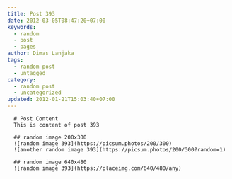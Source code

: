 ```yaml
---
title: Post 393
date: 2012-03-05T08:47:20+07:00
keywords:
  - random
  - post
  - pages
author: Dimas Lanjaka
tags:
  - random post
  - untagged
category:
  - random post
  - uncategorized
updated: 2012-01-21T15:03:40+07:00
---
```


      # Post Content
      This is content of post 393

      ## random image 200x300
      ![random image 393](https://picsum.photos/200/300)
      ![another random image 393](https://picsum.photos/200/300?random=1)

      ## random image 640x480
      ![random image 393](https://placeimg.com/640/480/any)
      